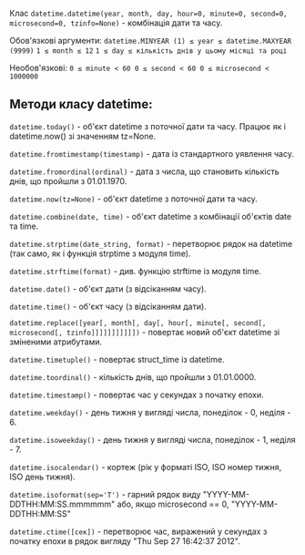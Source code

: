 Клас `datetime.datetime(year, month, day, hour=0, minute=0, second=0, microsecond=0, tzinfo=None)` - комбінація дати та часу.


Обов'язкові аргументи:
`datetime.MINYEAR (1) ≤ year ≤ datetime.MAXYEAR (9999)`
`1 ≤ month ≤ 12`
`1 ≤ day ≤ кількість днів у цьому місяці та році`


Необов'язкові:
`0 ≤ minute < 60 0 ≤ second < 60 0 ≤ microsecond < 1000000`


## Методи класу datetime:
`datetime.today()` - об'єкт datetime з поточної дати та часу. Працює як і datetime.now() зі значенням tz=None.

`datetime.fromtimestamp(timestamp)` - дата із стандартного уявлення часу.

`datetime.fromordinal(ordinal)` - дата з числа, що становить кількість днів, що пройшли з 01.01.1970.

`datetime.now(tz=None)` - об'єкт datetime з поточної дати та часу.

`datetime.combine(date, time)` - об'єкт datetime з комбінації об'єктів date та time.

`datetime.strptime(date_string, format)` - перетворює рядок на datetime (так само, як і функція strptime з модуля time).

`datetime.strftime(format)` - див. функцію strftime із модуля time.

`datetime.date()` - об'єкт дати (з відсіканням часу).

`datetime.time()` - об'єкт часу (з відсіканням дати).

`datetime.replace([year[, month[, day[, hour[, minute[, second[, microsecond[, tzinfo]]]]]]]]]]])` - повертає новий об'єкт datetime зі зміненими атрибутами.

`datetime.timetuple()` - повертає struct_time із datetime.

`datetime.toordinal()` - кількість днів, що пройшли з 01.01.0000.

`datetime.timestamp()` - повертає час у секундах з початку епохи.

`datetime.weekday()` - день тижня у вигляді числа, понеділок - 0, неділя - 6.

`datetime.isoweekday()` - день тижня у вигляді числа, понеділок - 1, неділя - 7.

`datetime.isocalendar()` - кортеж (рік у форматі ISO, ISO номер тижня, ISO день тижня).

`datetime.isoformat(sep='T')` - гарний рядок виду "YYYY-MM-DDTHH:MM:SS.mmmmmm" або, якщо microsecond == 0, "YYYY-MM-DDTHH:MM:SS"

`datetime.ctime([сек])` - перетворює час, виражений у секундах з початку епохи в рядок вигляду "Thu Sep 27 16:42:37 2012".
